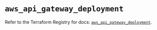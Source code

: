 # `aws_api_gateway_deployment`

Refer to the Terraform Registry for docs: [`aws_api_gateway_deployment`](https://registry.terraform.io/providers/hashicorp/aws/5.87.0/docs/resources/api_gateway_deployment).
